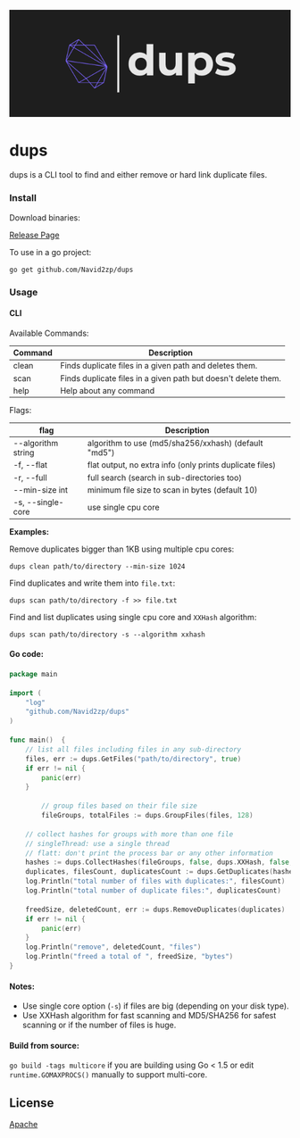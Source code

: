 <p align="center">
	<img alt="dups" src="https://raw.githubusercontent.com/Navid2zp/dups/master/dups-h.png" />
</p>


# dups
dups is a CLI tool to find and either remove or hard link duplicate files.

### Install
Download binaries:

[Release Page][1]

To use in a go project:
```
go get github.com/Navid2zp/dups
```

### Usage

#### CLI

Available Commands:

| Command | Description | 
|---|---|
| clean | Finds duplicate files in a given path and deletes them.  |
| scan |  Finds duplicate files in a given path but doesn't delete them. | 
| help |  Help about any command |

Flags:

| flag | Description | 
|---|---|
| --algorithm string | algorithm to use (md5/sha256/xxhash) (default "md5")  |
| -f, --flat |  flat output, no extra info (only prints duplicate files) | 
| -r, --full |  full search (search in sub-directories too) |
| --min-size int | minimum file size to scan in bytes (default 10) |
| -s, --single-core | use single cpu core |


**Examples:**

Remove duplicates bigger than 1KB using multiple cpu cores:
```
dups clean path/to/directory --min-size 1024
```

Find duplicates and write them into `file.txt`:
```
dups scan path/to/directory -f >> file.txt
```

Find and list duplicates using single cpu core and `XXHash` algorithm:
```
dups scan path/to/directory -s --algorithm xxhash
```

#### Go code:

```go
package main

import (
	"log"
	"github.com/Navid2zp/dups"
)

func main()  {
	// list all files including files in any sub-directory
	files, err := dups.GetFiles("path/to/directory", true)
	if err != nil {
		panic(err)
	}

        // group files based on their file size
        fileGroups, totalFiles := dups.GroupFiles(files, 128)

	// collect hashes for groups with more than one file
	// singleThread: use a single thread
	// flatt: don't print the process bar or any other information
	hashes := dups.CollectHashes(fileGroups, false, dups.XXHash, false, totalFiles)
	duplicates, filesCount, duplicatesCount := dups.GetDuplicates(hashes)
	log.Println("total number of files with duplicates:", filesCount)
	log.Println("total number of duplicate files:", duplicatesCount)

	freedSize, deletedCount, err := dups.RemoveDuplicates(duplicates)
	if err != nil {
		panic(err)
	}
	log.Println("remove", deletedCount, "files")
	log.Println("freed a total of ", freedSize, "bytes")
}
```

#### Notes:

- Use single core option (`-s`) if files are big (depending on your disk type).
- Use XXHash algorithm for fast scanning and MD5/SHA256 for safest scanning or if the number of files is huge.

#### Build from source:

`go build -tags multicore` if you are building using Go < 1.5 or edit `runtime.GOMAXPROCS()` manually to support multi-core.


License
----

[Apache][2]


[1]: https://github.com/Navid2zp/dups/releases
[2]: https://github.com/Navid2zp/dups/blob/master/LICENSE
